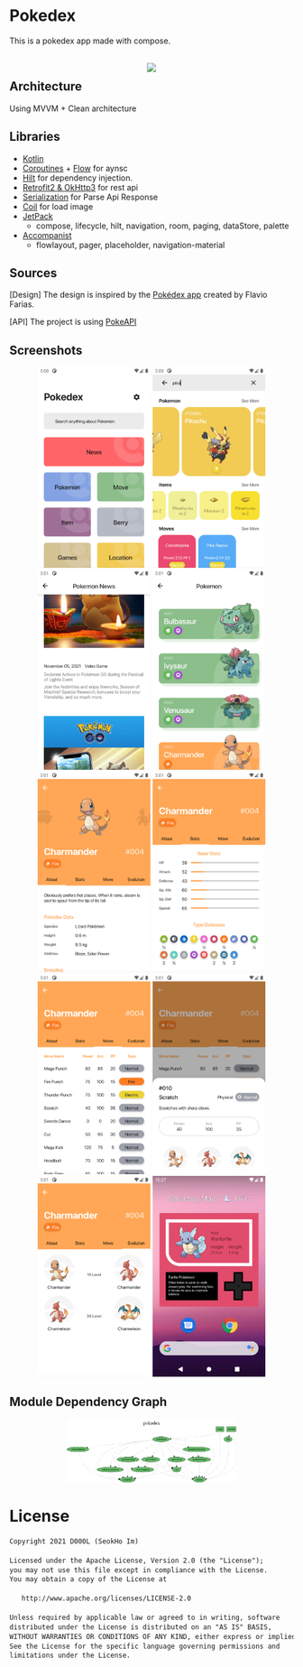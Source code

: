 # Pokedex

This is a pokedex app made with compose.

</br>

<img src="/previews/video.gif" align="right" width="260"/>


## Architecture
Using MVVM + Clean architecture

## Libraries
* [Kotlin](https://kotlinlang.org/)
* [Coroutines](https://github.com/Kotlin/kotlinx.coroutines) + [Flow](https://kotlin.github.io/kotlinx.coroutines/kotlinx-coroutines-core/kotlinx.coroutines.flow/) for aynsc
* [Hilt](https://dagger.dev/hilt/) for dependency injection.
* [Retrofit2 & OkHttp3](https://github.com/square/retrofit) for rest api
* [Serialization](https://kotlinlang.org/docs/serialization.html) for Parse Api Response
* [Coil](https://github.com/coil-kt/coil) for load image
* [JetPack](https://developer.android.com/jetpack)
  - compose, lifecycle, hilt, navigation, room, paging, dataStore, palette
* [Accompanist](https://github.com/google/accompanist)
  - flowlayout, pager, placeholder, navigation-material

## Sources
[Design] The design is inspired by the [Pokédex app](https://www.behance.net/gallery/95727849/Pokdex-App?tracking_source=search_projects_recommended%7Cpokedex) created by Flavio Farias.

[API] The project is using [PokeAPI](https://pokeapi.co/)

## Screenshots

<p align="center">
  <img src="previews/home.png" width="200">
  <img src="previews/search.png" width="200">
  <img src="previews/pokemon_news.png" width="200">
  <img src="previews/pokemon_list.png" width="200">
  <img src="previews/pokemon_about.png" width="200">
  <img src="previews/pokemon_stats.png" width="200">
  <img src="previews/pokemon_move.png" width="200">
  <img src="previews/pokemon_move_detail.png" width="200">
  <img src="previews/pokemon_evolution.png" width="200">
  <img src="previews/pokemon_widget.png" width="200">
</p>

## Module Dependency Graph
<p align="center">
  <img src="previews/dependency-graph.png" width="60%">
</p>

# License
```xml
Copyright 2021 D000L (SeokHo Im)

Licensed under the Apache License, Version 2.0 (the "License");
you may not use this file except in compliance with the License.
You may obtain a copy of the License at

   http://www.apache.org/licenses/LICENSE-2.0

Unless required by applicable law or agreed to in writing, software
distributed under the License is distributed on an "AS IS" BASIS,
WITHOUT WARRANTIES OR CONDITIONS OF ANY KIND, either express or implied.
See the License for the specific language governing permissions and
limitations under the License.
```
